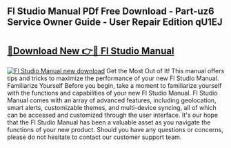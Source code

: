 ## Fl Studio Manual PDf Free Download - Part-uz6 Service Owner Guide - User Repair Edition qU1EJ

# <h2><a href="http://bc36856.oget.top/?id=Fl+Studio+Manual">🔗Download New 👉🔴 Fl Studio Manual</a></h2>

[![Fl Studio Manual new download](https://i.imgur.com/5g1atiW.png)](http://bc36856.oget.top/?id=Fl+Studio+Manual)
Get the Most Out of It! This manual offers tips and tricks to maximize the performance of your new Fl Studio Manual. Familiarize Yourself Before you begin, take a moment to familiarize yourself with the functions and capabilities of your new Fl Studio Manual. Fl Studio Manual comes with an array of advanced features, including geolocation, smart alerts, customizable themes, and multi-device syncing, all of which can be accessed and customized through the user interface. It's our hope that the Fl Studio Manual has been a valuable asset as you navigate the functions of your new product. Should you have any questions or concerns, please do not hesitate to contact our customer support team.
